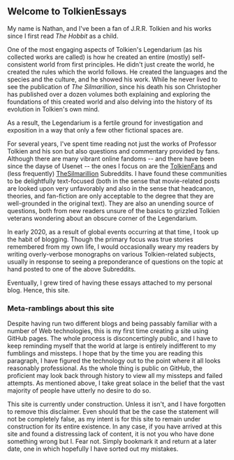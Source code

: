 ## Welcome to TolkienEssays

My name is Nathan, and I've been a fan of J.R.R. Tolkien and his works since I first read _The Hobbit_ as a child.

One of the most engaging aspects of Tolkien's Legendarium (as his collected works are called) is how he created an entire (mostly) self-consistent world from first principles. He didn't just create the world, he created the rules which the world follows. He created the languages and the species and the culture, and he showed his work. While he never lived to see the publication of _The Silmarillion_, since his death his son Christopher has published over a dozen volumes both explaining and exploring the foundations of this created world and also delving into the history of its evolution in Tolkien's own mind.

As a result, the Legendarium is a fertile ground for investigation and exposition in a way that only a few other fictional spaces are.

For several years, I've spent time reading not just the works of Professor Tolkien and his son but also questions and commentary provided by fans. Although there are many vibrant online fandoms -- and there have been since the dayse of Usenet -- the ones I focus on are the [TolkienFans](https://www.reddit.com/r/tolkienfans/) and (less frequently) [TheSilmarillion](https://www.reddit.com/r/thesilmarillion) Subreddits. I have found these communities to be delightfully text-focused (both in the sense that movie-related posts are looked upon very unfavorably and also in the sense that headcanon, theories, and fan-fiction are only acceptable to the degree that they are well-grounded in the original text). They are also an unending source of questions, both from new readers unsure of the basics to grizzled Tolkien veterans wondering about an obscure corner of the Legendarium.

In early 2020, as a result of global events occurring at that time, I took up the habit of blogging. Though the primary focus was true stories remembered from my own life, I would occasionally weary my readers by writing overly-verbose monographs on various Tolkien-related subjects, usually in response to seeing a preponderance of questions on the topic at hand posted to one of the above Subreddits.

Eventually, I grew tired of having these essays attached to my personal blog. Hence, this site.

### Meta-ramblings about this site

Despite having run two different blogs and being passably familiar with a number of Web technologies, this is my first time creating a site using GitHub pages. The whole process is disconcertingly public, and I have to keep reminding myself that the world at large is entirely indifferent to my fumblings and missteps. I hope that by the time you are reading this paragraph, I have figured the technology out to the point where it all looks reasonably professional. As the whole thing is public on GitHub, the proficient may look back through history to view all my missteps and failed attempts. As mentioned above, I take great solace in the belief that the vast majority of people have utterly no desire to do so.

This site is currently under construction. Unless it isn't, and I have forgotten to remove this disclaimer. Even should that be the case the statement will not be completely false, as my intent is for this site to remain under construction for its entire existence. In any case, if you have arrived at this site and found a distressing lack of content, it is not you who have done something wrong but I. Fear not. Simply bookmark it and return at a later date, one in which hopefully I have sorted out my mistakes.
